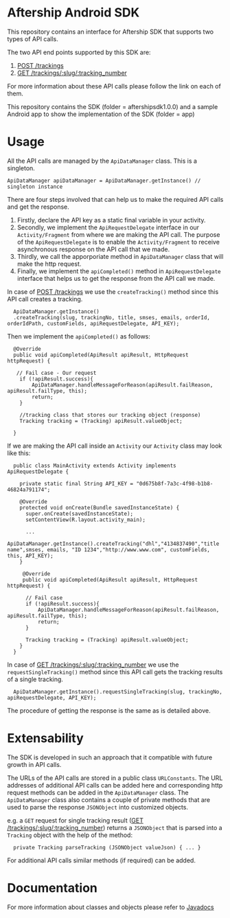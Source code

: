 # Aftership Android SDK

This repository contains an interface for Aftership SDK that supports two types of API calls. 

The two API end points supported by this SDK are:

  1. <a href="https://www.aftership.com/docs/api/4/trackings/post-trackings">POST /trackings</a>
  2. <a href="https://www.aftership.com/docs/api/4/trackings/get-trackings-slug-tracking_number">GET /trackings/:slug/:tracking_number</a>

For more information about these API calls please follow the link on each of them.

This repository contains the SDK (folder = aftershipsdk1.0.0) and a sample Android app to show the implementation of the SDK (folder = app)

# Usage

All the API calls are managed by the `ApiDataManager` class. This is a singleton.

    ApiDataManager apiDataManager = ApiDataManager.getInstance() // singleton instance
    
    

There are four steps involved that can help us to make the required API calls and get the response.

  1. Firstly, declare the API key as a static final variable in your activity.   
  2. Secondly, we implement the `ApiRequestDelegate` interface in our `Activity/Fragment` from where we are making the API call. The purpose of the `ApiRequestDelegate` is to enable the `Activity/Fragment` to receive asynchronous response on the API call that we made.
  3. Thirdly, we call the apporporiate method in `ApiDataManager` class that will make the http request.
  4. Finally, we implement the `apiCompleted()` method in `ApiRequestDelegate` interface that helps us to get the response from the API call we made.
  
In case of  <a href="https://www.aftership.com/docs/api/4/trackings/post-trackings">POST /trackings</a> we use the `createTracking()` method since this API call creates a tracking.

      ApiDataManager.getInstance()
      .createTracking(slug, trackingNo, title, smses, emails, orderId, orderIdPath, customFields, apiRequestDelegate, API_KEY);
      
      
Then we implement the `apiCompleted()` as follows:

      @Override
      public void apiCompleted(ApiResult apiResult, HttpRequest httpRequest) {
      
       // Fail case - Our request 
        if (!apiResult.success){
            ApiDataManager.handleMessageForReason(apiResult.failReason, apiResult.failType, this);
            return;
        }
        
        //tracking class that stores our tracking object (response)
        Tracking tracking = (Tracking) apiResult.valueObject;
        
      }
  
  If we are making the API call inside an `Activity` our `Activity` class may look like this:
  
      public class MainActivity extends Activity implements ApiRequestDelegate {
      
        private static final String API_KEY = "0d675b8f-7a3c-4f98-b1b8-46824a791174";
      
        @Override
        protected void onCreate(Bundle savedInstanceState) {
          super.onCreate(savedInstanceState);
          setContentView(R.layout.activity_main);
          
          ...
          ApiDataManager.getInstance().createTracking("dhl","4134837490","title name",smses, emails, "ID 1234","http://www.www.com", customFields, this, API_KEY);
        }
        
         @Override
         public void apiCompleted(ApiResult apiResult, HttpRequest httpRequest) {

          // Fail case
          if (!apiResult.success){
              ApiDataManager.handleMessageForReason(apiResult.failReason, apiResult.failType, this);
              return;
          }
          
          Tracking tracking = (Tracking) apiResult.valueObject;
        }  
      }

In case of  <a href="https://www.aftership.com/docs/api/4/trackings/get-trackings-slug-tracking_number">GET /trackings/:slug/:tracking_number</a> we use the `requestSingleTracking()` method since this API call gets the tracking results of a single tracking.

      ApiDataManager.getInstance().requestSingleTracking(slug, trackingNo, apiRequestDelegate, API_KEY);

The procedure of getting the response is the same as is detailed above.

# Extensability

The SDK is developed in such an approach that it compatible with future growth in API calls.

The URLs of the API calls are stored in a public class `URLConstants`. The URL addresses of additional API calls can be added here and corresponding http request methods can be added in the `ApiDataManager` class. The `ApiDataManager` class also contains a couple of private methods that are used to parse the response `JSONObject` into customized objects.

e.g. a `GET` request for single tracking result (<a href="https://www.aftership.com/docs/api/4/trackings/get-trackings-slug-tracking_number">GET /trackings/:slug/:tracking_number</a>) returns a `JSONObject` that is parsed into a `Tracking` object with the help of the method:

      private Tracking parseTracking (JSONObject valueJson) { ... }

For additional API calls similar methods (if required) can be added.

# Documentation

For more information about classes and objects please refer to
<a href = "https://haroon91.github.io/AftershipSDK_Android/aftershipsdk1.0.0/javadoc/index.html">Javadocs</a>
